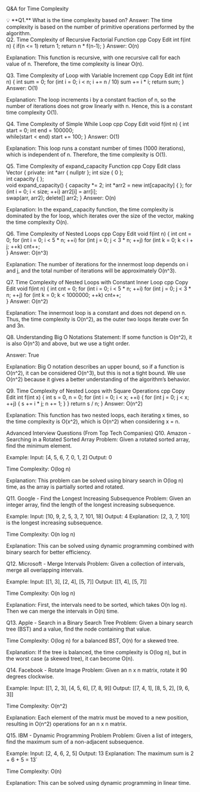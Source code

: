 Q&A for Time Complexity
<aside> 💡 **Q1.** What is the time complexity based on?
Answer: The time complexity is based on the number of primitive operations performed by the algorithm.

</aside>
Q2. Time Complexity of Recursive Factorial Function
cpp
Copy
Edit
int f(int n) 
{
 	if(n <= 1)
 		return 1;
 	return n * f(n-1);
}
Answer: O(n)

Explanation: This function is recursive, with one recursive call for each value of n. Therefore, the time complexity is linear O(n).

Q3. Time Complexity of Loop with Variable Increment
cpp
Copy
Edit
int f(int n) 
{
	int sum = 0;
	for (int i = 0; i < n; i += n / 10)
 		sum += i * i;
 	return sum;
}
Answer: O(1)

Explanation: The loop increments i by a constant fraction of n, so the number of iterations does not grow linearly with n. Hence, this is a constant time complexity O(1).

Q4. Time Complexity of Simple While Loop
cpp
Copy
Edit
void f(int n) 
{
	int start = 0;
	int end = 100000;	
	while(start < end)
		start += 100;
}
Answer: O(1)

Explanation: This loop runs a constant number of times (1000 iterations), which is independent of n. Therefore, the time complexity is O(1).

Q5. Time Complexity of expand_capacity Function
cpp
Copy
Edit
class Vector 
{
 private:
 	int *arr { nullptr };
 	int size { 0 };			
	int capacity { };		
 	void expand_capacity() 
{
		capacity *= 2;
		int *arr2 = new int[capacity] { };
 		for (int i = 0; i < size; ++i)
 			arr2[i] = arr[i];	
 		swap(arr, arr2);
 		delete[] arr2;
}
Answer: O(n)

Explanation: In the expand_capacity function, the time complexity is dominated by the for loop, which iterates over the size of the vector, making the time complexity O(n).

Q6. Time Complexity of Nested Loops
cpp
Copy
Edit
void f(int n) 
{
	int cnt = 0;
	for (int i = 0; i < 5 * n; ++i)
		for (int j = 0; j < 3 * n; ++j)
			for (int k = 0; k < i + j; ++k)
 				cnt++;	
}
Answer: O(n^3)

Explanation: The number of iterations for the innermost loop depends on i and j, and the total number of iterations will be approximately O(n^3).

Q7. Time Complexity of Nested Loops with Constant Inner Loop
cpp
Copy
Edit
void f(int n) 
{
	int cnt = 0;
	for (int i = 0; i < 5 * n; ++i)
		for (int j = 0; j < 3 * n; ++j)
			for (int k = 0; k < 1000000; ++k)
 				cnt++;	
}
Answer: O(n^2)

Explanation: The innermost loop is a constant and does not depend on n. Thus, the time complexity is O(n^2), as the outer two loops iterate over 5n and 3n.

Q8. Understanding Big O Notations
Statement: If some function is O(n^2), it is also O(n^3) and above, but we use a tight order.

Answer: True

Explanation: Big O notation describes an upper bound, so if a function is O(n^2), it can be considered O(n^3), but this is not a tight bound. We use O(n^2) because it gives a better understanding of the algorithm’s behavior.

Q9. Time Complexity of Nested Loops with Square Operations
cpp
Copy
Edit
int f(int x) 
{
	int s = 0, n = 0;
 	for (int i = 0; i < x; ++i) {
 		for (int j = 0; j < x; ++j) {
			s += i * j;
 			n += 1;
		}
 	}
 	return s / n;
}
Answer: O(n^2)

Explanation: This function has two nested loops, each iterating x times, so the time complexity is O(x^2), which is O(n^2) when considering x = n.

Advanced Interview Questions (From Top Tech Companies)
Q10. Amazon - Searching in a Rotated Sorted Array
Problem: Given a rotated sorted array, find the minimum element.

Example:
Input: [4, 5, 6, 7, 0, 1, 2]
Output: 0

Time Complexity: O(log n)

Explanation: This problem can be solved using binary search in O(log n) time, as the array is partially sorted and rotated.

Q11. Google - Find the Longest Increasing Subsequence
Problem: Given an integer array, find the length of the longest increasing subsequence.

Example:
Input: [10, 9, 2, 5, 3, 7, 101, 18]
Output: 4
Explanation: [2, 3, 7, 101] is the longest increasing subsequence.

Time Complexity: O(n log n)

Explanation: This can be solved using dynamic programming combined with binary search for better efficiency.

Q12. Microsoft - Merge Intervals
Problem: Given a collection of intervals, merge all overlapping intervals.

Example:
Input: [[1, 3], [2, 4], [5, 7]]
Output: [[1, 4], [5, 7]]

Time Complexity: O(n log n)

Explanation: First, the intervals need to be sorted, which takes O(n log n). Then we can merge the intervals in O(n) time.

Q13. Apple - Search in a Binary Search Tree
Problem: Given a binary search tree (BST) and a value, find the node containing that value.

Time Complexity: O(log n) for a balanced BST, O(n) for a skewed tree.

Explanation: If the tree is balanced, the time complexity is O(log n), but in the worst case (a skewed tree), it can become O(n).

Q14. Facebook - Rotate Image
Problem: Given an n x n matrix, rotate it 90 degrees clockwise.

Example:
Input: [[1, 2, 3], [4, 5, 6], [7, 8, 9]] Output: [[7, 4, 1], [8, 5, 2], [9, 6, 3]]

Time Complexity: O(n^2)

Explanation: Each element of the matrix must be moved to a new position, resulting in O(n^2) operations for an n x n matrix.

Q15. IBM - Dynamic Programming Problem
Problem: Given a list of integers, find the maximum sum of a non-adjacent subsequence.

Example:
Input: [2, 4, 6, 2, 5]
Output: 13
Explanation: The maximum sum is 2 + 6 + 5 = 13`

Time Complexity: O(n)

Explanation: This can be solved using dynamic programming in linear time.